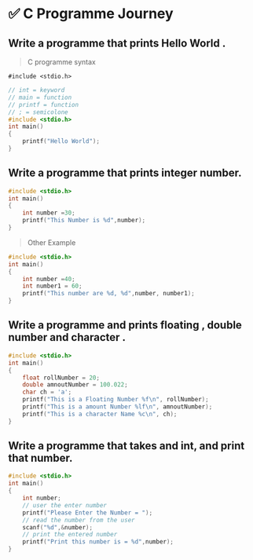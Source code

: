 # ✅ C Programme Journey



##  Write a programme that prints Hello World .

> C programme syntax

`#include <stdio.h>`
```c
// int = keyword
// main = function
// printf = function
// ; = semicolone
#include <stdio.h>
int main()
{
    printf("Hello World");
}
```

## Write a programme that prints integer number.
```c
#include <stdio.h>
int main()
{
    int number =30;
    printf("This Number is %d",number);
}
```
> Other Example
```c
#include <stdio.h>
int main()
{
    int number =40;
    int number1 = 60;
    printf("This number are %d, %d",number, number1);
}
```

## Write a programme and  prints floating , double number and character .
```c
#include <stdio.h>
int main()
{
    float rollNumber = 20;
    double amnoutNumber = 100.022;
    char ch = 'a';
    printf("This is a Floating Number %f\n", rollNumber);
    printf("This is a amount Number %lf\n", amnoutNumber);
    printf("This is a character Name %c\n", ch);
}
```

## Write a programme that takes and int, and print that number.
```c
#include <stdio.h>
int main()
{
    int number;
    // user the enter number
    printf("Please Enter the Number = ");
    // read the number from the user
    scanf("%d",&number);
    // print the entered number
    printf("Print this number is = %d",number);
}
```

